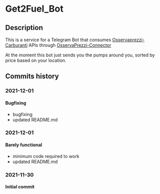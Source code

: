 # Get2Fuel_Bot

## Description

This is a service for a Telegram Bot that consumes [Osservaprezzi-Carburanti](https://carburanti.mise.gov.it/OssPrezziSearch/) APIs through [OsservaPrezzi-Connector](https://github.com/Get2Fuel/OsservaPrezzi-Connector)

At the moment this bot just sends you the pumps around you, sorted by price based on your location.

## Commits history

### 2021-12-01

#### Bugfixing

- bugfixing
- updated README.md

### 2021-12-01

#### Barely functional

- minimum code required to work
- updated README.md

### 2021-11-30

#### Initial commit
